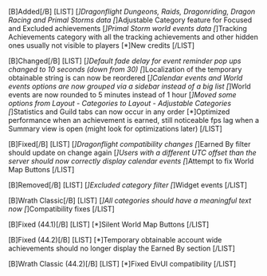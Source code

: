 [B]Added[/B]
[LIST]
[*]Dragonflight Dungeons, Raids, Dragonriding, Dragon Racing and Primal Storms data
[*]Adjustable Category feature for Focused and Excluded achievements
[*]Primal Storm world events data
[*]Tracking Achievements category with all the tracking achievements and other hidden ones usually not visible to players
[*]New credits
[/LIST]

[B]Changed[/B]
[LIST]
[*]Default fade delay for event reminder pop ups changed to 10 seconds (down from 30)
[*]Localization of the temporary obtainable string is can now be reordered
[*]Calendar events and World events options are now grouped via a sidebar instead of a big list
[*]World events are now rounded to 5 minutes instead of 1 hour
[*]Moved some options from Layout - Categories to Layout - Adjustable Categories
[*]Statistics and Guild tabs can now occur in any order
[*]Optimized performance when an achievement is earned, still noticeable fps lag when a Summary view is open (might look for optimizations later)
[/LIST]

[B]Fixed[/B]
[LIST]
[*]Dragonflight compatibility changes
[*]Earned By filter should update on change again
[*]Users with a different UTC offset than the server should now correctly display calendar events
[*]Attempt to fix World Map Buttons
[/LIST]

[B]Removed[/B]
[LIST]
[*]Excluded category filter
[*]Widget events
[/LIST]

[B]Wrath Classic[/B]
[LIST]
[*]All categories should have a meaningful text now
[*]Compatibility fixes
[/LIST]

[B]Fixed (44.1)[/B]
[LIST]
[*]Silent World Map Buttons
[/LIST]

[B]Fixed (44.2)[/B]
[LIST]
[*]Temporary obtainable account wide achievements should no longer display the Earned By section
[/LIST]

[B]Wrath Classic (44.2)[/B]
[LIST]
[*]Fixed ElvUI compatibility
[/LIST]
